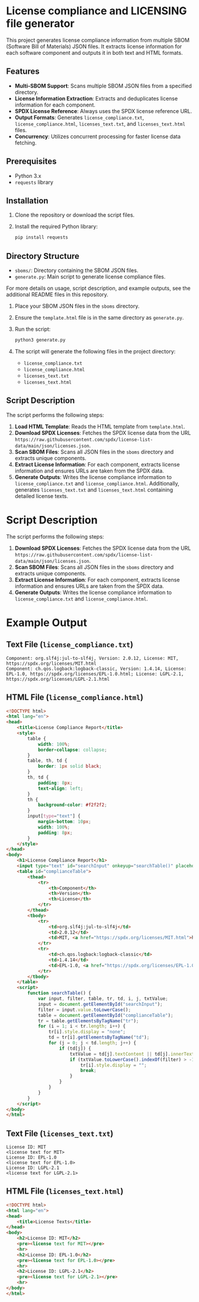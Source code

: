 # License compliance and LICENSING file generator

This project generates license compliance information from multiple SBOM (Software Bill of Materials) JSON files. It extracts license information for each software component and outputs it in both text and HTML formats.

## Features

- **Multi-SBOM Support**: Scans multiple SBOM JSON files from a specified directory.
- **License Information Extraction**: Extracts and deduplicates license information for each component.
- **SPDX License Reference**: Always uses the SPDX license reference URL.
- **Output Formats**: Generates `license_compliance.txt`, `license_compliance.html`, `licenses_text.txt`, and `licenses_text.html` files.
- **Concurrency**: Utilizes concurrent processing for faster license data fetching.

## Prerequisites

- Python 3.x
- `requests` library

## Installation

1. Clone the repository or download the script files.
2. Install the required Python library:

    ```bash
    pip install requests
    ```

## Directory Structure

- `sboms/`: Directory containing the SBOM JSON files.
- `generate.py`: Main script to generate license compliance files.

For more details on usage, script description, and example outputs, see the additional README files in this repository.

1. Place your SBOM JSON files in the `sboms` directory.
2. Ensure the `template.html` file is in the same directory as `generate.py`.
3. Run the script:

    ```bash
    python3 generate.py
    ```

4. The script will generate the following files in the project directory:
    - `license_compliance.txt`
    - `license_compliance.html`
    - `licenses_text.txt`
    - `licenses_text.html`

## Script Description

The script performs the following steps:

1. **Load HTML Template**: Reads the HTML template from `template.html`.
2. **Download SPDX Licenses**: Fetches the SPDX license data from the URL `https://raw.githubusercontent.com/spdx/license-list-data/main/json/licenses.json`.
3. **Scan SBOM Files**: Scans all JSON files in the `sboms` directory and extracts unique components.
4. **Extract License Information**: For each component, extracts license information and ensures URLs are taken from the SPDX data.
5. **Generate Outputs**: Writes the license compliance information to `license_compliance.txt` and `license_compliance.html`. Additionally, generates `licenses_text.txt` and `licenses_text.html` containing detailed license texts.

# Script Description

The script performs the following steps:

1. **Download SPDX Licenses**: Fetches the SPDX license data from the URL `https://raw.githubusercontent.com/spdx/license-list-data/main/json/licenses.json`.
2. **Scan SBOM Files**: Scans all JSON files in the `sboms` directory and extracts unique components.
3. **Extract License Information**: For each component, extracts license information and ensures URLs are taken from the SPDX data.
4. **Generate Outputs**: Writes the license compliance information to `license_compliance.txt` and `license_compliance.html`.

# Example Output
## Text File (`license_compliance.txt`)
```text
Component: org.slf4j:jul-to-slf4j, Version: 2.0.12, License: MIT, https://spdx.org/licenses/MIT.html
Component: ch.qos.logback:logback-classic, Version: 1.4.14, License: EPL-1.0, https://spdx.org/licenses/EPL-1.0.html; License: LGPL-2.1, https://spdx.org/licenses/LGPL-2.1.html
```
## HTML File (`license_compliance.html`)
```html
<!DOCTYPE html>
<html lang="en">
<head>
    <title>License Compliance Report</title>
    <style>
        table {
            width: 100%;
            border-collapse: collapse;
        }
        table, th, td {
            border: 1px solid black;
        }
        th, td {
            padding: 8px;
            text-align: left;
        }
        th {
            background-color: #f2f2f2;
        }
        input[type="text"] {
            margin-bottom: 10px;
            width: 100%;
            padding: 8px;
        }
    </style>
</head>
<body>
    <h1>License Compliance Report</h1>
    <input type="text" id="searchInput" onkeyup="searchTable()" placeholder="Search for components..">
    <table id="complianceTable">
        <thead>
            <tr>
                <th>Component</th>
                <th>Version</th>
                <th>License</th>
            </tr>
        </thead>
        <tbody>
            <tr>
                <td>org.slf4j:jul-to-slf4j</td>
                <td>2.0.12</td>
                <td>MIT, <a href="https://spdx.org/licenses/MIT.html">https://spdx.org/licenses/MIT.html</a></td>
            </tr>
            <tr>
                <td>ch.qos.logback:logback-classic</td>
                <td>1.4.14</td>
                <td>EPL-1.0, <a href="https://spdx.org/licenses/EPL-1.0.html">https://spdx.org/licenses/EPL-1.0.html</a>; LGPL-2.1, <a href="https://spdx.org/licenses/LGPL-2.1.html">https://spdx.org/licenses/LGPL-2.1.html</a></td>
            </tr>
        </tbody>
    </table>
    <script>
        function searchTable() {
            var input, filter, table, tr, td, i, j, txtValue;
            input = document.getElementById("searchInput");
            filter = input.value.toLowerCase();
            table = document.getElementById("complianceTable");
            tr = table.getElementsByTagName("tr");
            for (i = 1; i < tr.length; i++) {
                tr[i].style.display = "none";
                td = tr[i].getElementsByTagName("td");
                for (j = 0; j < td.length; j++) {
                    if (td[j]) {
                        txtValue = td[j].textContent || td[j].innerText;
                        if (txtValue.toLowerCase().indexOf(filter) > -1) {
                            tr[i].style.display = "";
                            break;
                        }
                    }
                }
            }
        }
    </script>
</body>
</html> 
```
## Text File (`licenses_text.txt`)
```text
License ID: MIT
<license text for MIT>
License ID: EPL-1.0
<license text for EPL-1.0>
License ID: LGPL-2.1
<license text for LGPL-2.1>
```
## HTML File (`licenses_text.html`)
```html
<!DOCTYPE html>
<html lang="en">
<head>
    <title>License Texts</title>
</head>
<body>
    <h2>License ID: MIT</h2>
    <pre><license text for MIT></pre>
    <hr>
    <h2>License ID: EPL-1.0</h2>
    <pre><license text for EPL-1.0></pre>
    <hr>
    <h2>License ID: LGPL-2.1</h2>
    <pre><license text for LGPL-2.1></pre>
    <hr>
</body>
</html>
```
